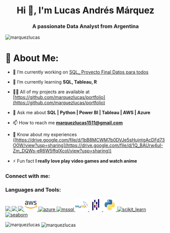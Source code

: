 <h1 align="center">Hi 👋, I'm Lucas Andrés Márquez</h1>
<h3 align="center">A passionate Data Analyst from Argentina</h3>

<p align="left"> <img src="https://komarev.com/ghpvc/?username=marquezlucas&label=Profile%20views&color=0e75b6&style=flat" alt="marquezlucas" /> </p>


# 💫 About Me:

- 🔭 I’m currently working on [SQL_ Proyecto Final Datos para todos](https://github.com/marquezlucas/portfolio/blob/main/Proyecto_Final%20-%20Lucas%20Andrés%20Márquez.pdf)

- 🌱 I’m currently learning **SQL, Tableau, R**

- 👨‍💻 All of my projects are available at [https://github.com/marquezlucas/portfolio](https://github.com/marquezlucas/portfolio)

- 💬 Ask me about **SQL | Python | Power BI | Tableau | AWS | Azure**

- 📫 How to reach me **marquezlucas1511@gmail.com**

- 📄 Know about my experiences ([https://drive.google.com/file/d/1bB8MCWM7b0DVJe5sHujntgAcDFd73O0W/view?usp=sharing](https://drive.google.com/file/d/1Q_BAUrw4uI-Zm_DQWs-eR6W5ffqlXcol/view?usp=sharing))

- ⚡ Fun fact **I really love play video games and watch anime**

<h3 align="left">Connect with me:</h3>
 
<h3 align="left">Languages and Tools:</h3>

<p align="left"> <a href="https://aws.amazon.com" target="_blank" rel="noreferrer"> <img height="25" src="https://cdn.svgporn.com/logos/r-lang.svg"> <img height="20" src="https://www.tableau.com/themes/custom/tableau_www/logo.png"> <img height="25" src="https://upload.wikimedia.org/wikipedia/commons/c/c9/Power_bi_logo_black.svg"> <img src="https://raw.githubusercontent.com/devicons/devicon/master/icons/amazonwebservices/amazonwebservices-original-wordmark.svg" alt="aws" width="40" height="40"/> </a> <a href="https://azure.microsoft.com/en-in/" target="_blank" rel="noreferrer"> <img src="https://www.vectorlogo.zone/logos/microsoft_azure/microsoft_azure-icon.svg" alt="azure" width="40" height="40"/> </a> <a href="https://www.microsoft.com/en-us/sql-server" target="_blank" rel="noreferrer"> <img src="https://www.svgrepo.com/show/303229/microsoft-sql-server-logo.svg" alt="mssql" width="40" height="40"/> </a> <a href="https://www.mysql.com/" target="_blank" rel="noreferrer"> <img src="https://raw.githubusercontent.com/devicons/devicon/master/icons/mysql/mysql-original-wordmark.svg" alt="mysql" width="40" height="40"/> </a> <a href="https://pandas.pydata.org/" target="_blank" rel="noreferrer"> <img src="https://raw.githubusercontent.com/devicons/devicon/2ae2a900d2f041da66e950e4d48052658d850630/icons/pandas/pandas-original.svg" alt="pandas" width="40" height="40"/> </a> <a href="https://www.python.org" target="_blank" rel="noreferrer"> <img src="https://raw.githubusercontent.com/devicons/devicon/master/icons/python/python-original.svg" alt="python" width="40" height="40"/> </a> <a href="https://scikit-learn.org/" target="_blank" rel="noreferrer"> <img src="https://upload.wikimedia.org/wikipedia/commons/0/05/Scikit_learn_logo_small.svg" alt="scikit_learn" width="40" height="40"/> </a> <a href="https://seaborn.pydata.org/" target="_blank" rel="noreferrer"> <img src="https://seaborn.pydata.org/_images/logo-mark-lightbg.svg" alt="seaborn" width="40" height="40"/> </a> </p>

<p><img align="left" src="https://github-readme-stats.vercel.app/api/top-langs?username=marquezlucas&show_icons=true&locale=en&layout=compact" alt="marquezlucas" /></p>

<p>&nbsp;<img align="center" src="https://github-readme-stats.vercel.app/api?username=marquezlucas&show_icons=true&locale=en" alt="marquezlucas" /></p>


